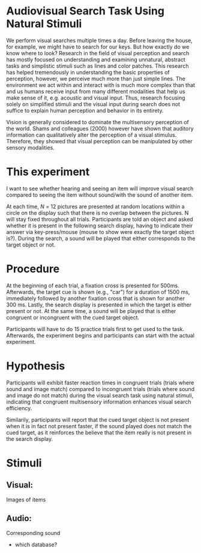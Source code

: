 # Audiovisual Search Task Using Natural Stimuli

We perform visual searches multiple times a day. Before leaving the house, for example, we might have to search for our keys. But how exactly do 
we know where to look? Research in the field of visual perception and search has mostly focused on understanding and examining unnatural, abstract 
tasks and simplistic stimuli such as lines and color patches. This research has helped tremendously in understanding the basic properties of perception, 
however, we perceive much more than just simple lines. The environment we act within and interact with is much more complex than that and us humans receive 
input from many different modalities that help us make sense of it, e.g. acoustic and visual input. Thus, research focusing solely on simplified  stimuli and 
the visual input during search does not suffice to explain human perception and behavior in its entirety.

Vision is generally considered to dominate the multisensory perception of the world. Shams and colleagues (2000) however have shown that auditory information can 
qualitatively alter the perception of a visual stimulus. Therefore, they showed that visual perception can be manipulated by other sensory modalities.

 
# This experiment  
I want to see whether hearing and seeing an item will improve visual search compared to seeing the item without sound/with the sound of another item. <p></p>

At each time, <i> N </i> = 12 pictures are presented at random locations within a circle on the display such that there is no overlap between the pictures. 
N will stay fixed throughout all trials. Participants are told an object and asked whether it is present in the following search display, having to indicate their answer via key-press/mouse (mouse to show were exactly the target object is?). During the search, a sound will be played that either corresponds to the target object or not. <p></p>


# Procedure
At the beginning of each trial, a fixation cross is presented for 500ms. Afterwards, the target cue is shown (e.g., "car") for a duration of 1500 ms, immediately followed by another fixation cross that is shown for another 300 ms. Lastly, the search display is presented in which the target is either present or not. At the same time, a sound will be played that is either
congruent or incongruent with the cued target object. <p></p>

Participants will have to do 15 practice trials first to get used to the task. Afterwards, the experiment begins and participants can start with the actual experiment.


# Hypothesis
Participants will exhibit faster reaction times in congruent trials (trials where sound and image match) compared to incongruent trials (trials where sound and image do not match) during the visual search task using natural stimuli, indicating that congruent multisensory information enhances visual search efficiency. <p></p>
Similarily, participants will report that the cued target object is not present when it is in fact not present faster, if the sound played does not match the cued target, as it reinforces the believe that the item really is not present in the search display. 


# Stimuli 
## Visual: 
Images of items

## Audio: 
Corresponding sound
- which database? 
